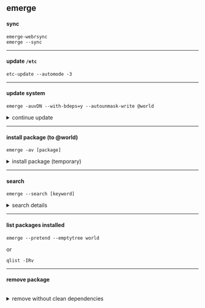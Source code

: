 emerge
---

#### sync

```
emerge-webrsync
emerge --sync
```

---

#### update `/etc`

```
etc-update --automode -3
```

---

#### update system

```
emerge -auvDN --with-bdeps=y --autounmask-write @world
```

<details>
<summary>continue update</summary>

```
emerge @preserved-rebuild
perl-cleaner --all
emerge -auvDN --with-bdeps=y --autounmask-write @world
```

</details>

---

#### install package (to @world)

```
emerge -av [package]
```

<details>

<summary>install package (temporary)</summary>

```
emerge -av --oneshot [package]
```

</details>

---

#### search

```
emerge --search [keyword]
```

<details>
<summary>search details</summary>

- search description

```
emerge --searchdesc [keyword]
```

- Search packages using a regular expression:

```
emerge -s '%^python$'
```

- List all packages in a category:

```
emerge -s '@net-ftp'
```

</details>

---

#### list packages installed
```
emerge --pretend --emptytree world
```
or
```
qlist -IRv
```

---

#### remove package
```

```

<details>
<summary>remove without clean dependencies</summary>

```
emerge --unmerge [package]
```

</details>

